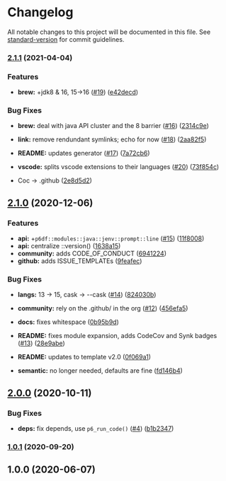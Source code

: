 # Changelog

All notable changes to this project will be documented in this file. See [standard-version](https://github.com/conventional-changelog/standard-version) for commit guidelines.

### [2.1.1](https://github.com/p6m7g8/p6df-java/compare/v2.1.0...v2.1.1) (2021-04-04)


### Features

* **brew:** +jdk8 & 16, 15->16 ([#19](https://github.com/p6m7g8/p6df-java/issues/19)) ([e42decd](https://github.com/p6m7g8/p6df-java/commit/e42decd94282a1057954246b2f3da8eedf456ae2))


### Bug Fixes

* **brew:** deal with java API cluster and the 8 barrier ([#16](https://github.com/p6m7g8/p6df-java/issues/16)) ([2314c9e](https://github.com/p6m7g8/p6df-java/commit/2314c9e663026ca8ffc126c5313bab7153ede12a))


* **link:** remove rendundant symlinks; echo for now ([#18](https://github.com/p6m7g8/p6df-java/issues/18)) ([2aa82f5](https://github.com/p6m7g8/p6df-java/commit/2aa82f5a8b03105bf108042f7f8836284dea76db))
* **README:** updates generator ([#17](https://github.com/p6m7g8/p6df-java/issues/17)) ([7a72cb6](https://github.com/p6m7g8/p6df-java/commit/7a72cb62106b105ec2a9cefc5031727dc65dec8a))
* **vscode:** splits vscode extensions to their languages ([#20](https://github.com/p6m7g8/p6df-java/issues/20)) ([73f854c](https://github.com/p6m7g8/p6df-java/commit/73f854cde054b2a46145a817a544ac21468efdc4))
* Coc -> .github ([2e8d5d2](https://github.com/p6m7g8/p6df-java/commit/2e8d5d2ef857b9f3cfdbd98e0de8e5a8e1cc6f5d))

## [2.1.0](https://github.com/p6m7g8/p6df-java/compare/v2.0.0...v2.1.0) (2020-12-06)


### Features

* **api:** +`p6df::modules::java::jenv::prompt::line` ([#15](https://github.com/p6m7g8/p6df-java/issues/15)) ([11f8008](https://github.com/p6m7g8/p6df-java/commit/11f8008aade5e4cf731257c9c4b022992db0c49a))
* **api:** centralize ::version() ([1638a15](https://github.com/p6m7g8/p6df-java/commit/1638a15f7a1c96abb1879ded667f979ba1f88fd6))
* **community:** adds CODE_OF_CONDUCT ([6941224](https://github.com/p6m7g8/p6df-java/commit/694122470f88b904c06b2c7135c5f87454f8ed0e))
* **github:** adds ISSUE_TEMPLATEs ([9feafec](https://github.com/p6m7g8/p6df-java/commit/9feafeca31f620b73d5612bf461a4225c2f23f6a))


### Bug Fixes

* **langs:** 13 -> 15, cask -> --cask ([#14](https://github.com/p6m7g8/p6df-java/issues/14)) ([824030b](https://github.com/p6m7g8/p6df-java/commit/824030bd48513851d5bcb374cf7cdb06033d4b3d))


* **community:** rely on the .github/ in the org ([#12](https://github.com/p6m7g8/p6df-java/issues/12)) ([456efa5](https://github.com/p6m7g8/p6df-java/commit/456efa559b459565f38eea1d33147195a65bb30f))
* **docs:** fixes whitespace ([0b95b9d](https://github.com/p6m7g8/p6df-java/commit/0b95b9d1e51871e58ea27a9acb667085d479d890))
* **README:** fixes module expansion, adds CodeCov and Synk badges ([#13](https://github.com/p6m7g8/p6df-java/issues/13)) ([28e9abe](https://github.com/p6m7g8/p6df-java/commit/28e9abe46ef24321d4dfa9ff7365d354e6a8b25b))
* **README:** updates to template v2.0 ([0f069a1](https://github.com/p6m7g8/p6df-java/commit/0f069a11a45e528392f74f2d3a8b5b21227805c1))
* **semantic:** no longer needed, defaults are fine ([fd146b4](https://github.com/p6m7g8/p6df-java/commit/fd146b440f73c9624c703e2141d90d4ec6b29c0c))

## [2.0.0](https://github.com/p6m7g8/p6df-java/compare/v1.0.1...v2.0.0) (2020-10-11)


### Bug Fixes

* **deps:** fix depends, use `p6_run_code()` ([#4](https://github.com/p6m7g8/p6df-java/issues/4)) ([b1b2347](https://github.com/p6m7g8/p6df-java/commit/b1b234786c785b1c0048b6ef8bf9faf668dfd131))

### [1.0.1](https://github.com/p6m7g8/p6df-java/compare/v1.0.0...v1.0.1) (2020-09-20)

## 1.0.0 (2020-06-07)
